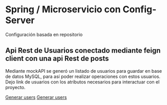 # Spring / Microservicio con Config-Server

Configuración basada en repositorio

## Api Rest de Usuarios conectado mediante feign client con una api Rest de posts

Mediante mockAPI se generó un listado de usuarios para guardar en base de datos MySQL, para así poder realizar operaciones con estos usuarios. Dejo link de usuarios con los atributos necesarios para interactuar con el proyecto.

[Generar users](https://mockapi.io/clone/6642c1e43c01a059ea2056ef)
<a href= "https://mockapi.io/clone/6642c1e43c01a059ea2056ef" target="_blank" > Generar users </a>
